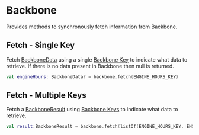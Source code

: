 # Backbone

Provides methods to synchronously fetch information from Backbone.

## Fetch - Single Key

Fetch [BackboneData](BackboneResult.md) using a single [Backbone Key](BackboneDataTypes.md) to indicate what data to retrieve.
If there is no data present in Backbone then null is returned.

```kotlin
val engineHours: BackboneData? = backbone.fetch(ENGINE_HOURS_KEY)
```

## Fetch - Multiple Keys

Fetch a [BackboneResult](BackboneResult.md) using [Backbone Keys](BackboneDataTypes.md) to indicate what data to retrieve.

```kotlin
val result:BackboneResult = backbone.fetch(listOf(ENGINE_HOURS_KEY, ENGINE_SPEED_KMH_KEY))
```